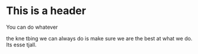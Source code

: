 
# This is a header

You can do whatever 

the kne tbing we can always do is make sure we are the best at what we do. Its esse tjall. 